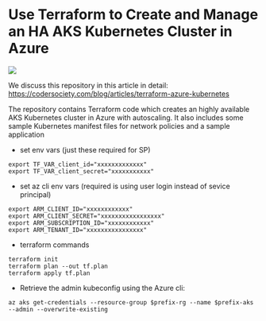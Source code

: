 # Use Terraform to Create and Manage an HA AKS Kubernetes Cluster in Azure

![](https://cdn.codersociety.com/uploads/use-terraform-to-create-and-manage-a-ha-aks-kubernetes-cluster-in-azure.png)

We discuss this repository in this article in detail:
https://codersociety.com/blog/articles/terraform-azure-kubernetes

The repository contains Terraform code which creates an highly available AKS Kubernetes cluster in Azure with autoscaling. It also includes some sample Kubernetes manifest files for network policies and a sample application

* set env vars (just these required for SP)
```
export TF_VAR_client_id="xxxxxxxxxxxxx"
export TF_VAR_client_secret="xxxxxxxxxxx"
```

* set az cli env vars (required is using user login instead of sevice principal)
```
export ARM_CLIENT_ID="xxxxxxxxxxxx"
export ARM_CLIENT_SECRET="xxxxxxxxxxxxxxxxx"
export ARM_SUBSCRIPTION_ID="xxxxxxxxxxxx"
export ARM_TENANT_ID="xxxxxxxxxxxxxxxx"
```

* terraform commands
```
terraform init
terraform plan --out tf.plan 
terraform apply tf.plan
```


* Retrieve the admin kubeconfig using the Azure cli:
```
az aks get-credentials --resource-group $prefix-rg --name $prefix-aks --admin --overwrite-existing
```